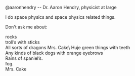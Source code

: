 @aaronhendry -- Dr. Aaron Hendry, physicist at large

I do space physics and space physics related things.

Don't ask me about:

rocks\
troll’s with sticks\
All sorts of dragons
Mrs. Cake\\
Huje green things with teeth\
Any kinds of black dogs with orange eyebrows\
Rains of spaniel’s.\
fog.\
Mrs. Cake
<!---
aaronhendry/aaronhendry is a ✨ special ✨ repository because its `README.md` (this file) appears on your GitHub profile.
You can click the Preview link to take a look at your changes.
--->
